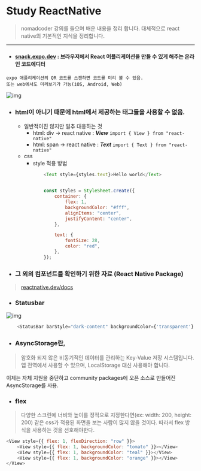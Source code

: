 # Study ReactNative
> nomadcoder 강의를 들으며 배운 내용을 정리 합니다.
> 대체적으로 react native의 기본적인 지식을 정리합니다.
---

- #### [snack.expo.dev](https://snack.expo.dev/) : 브라우저에서 React 어플리케이션을 만들 수 있게 해주는 온라인 코드에디터
```
expo 애플리케이션의 QR 코드를 스캔하면 코드를 미리 볼 수 있음.
또는 web에서도 미리보기가 가능(iOS, Android, Web)
```

![img](https://user-images.githubusercontent.com/20761166/61547097-b1c62280-aa18-11e9-89f0-7e901eb05297.png)


- ### html이 아니기 때문에 html에서 제공하는 태그들을 사용할 수 없음.
    * 일반적이진 않지만 얼추 대응하는 것
        + html: div -> react native : ***View*** `import { View } from "react-native"`
        + html: span -> react native : ***Text*** `import { Text } from "react-native"`
    * css
        + style 적용 방법
            ```javascript
                <Text style={styles.text}>Hello world</Text>
            ```
            ```javascript

                const styles = StyleSheet.create({
                    container: {
                        flex: 1,
                        backgroundColor: "#fff",
                        alignItems: "center",
                        justifyContent: "center",
                    },

                    text: {
                        fontSize: 28,
                        color: "red",
                    },
                });
            ```
* ### 그 외의 컴포넌트를 확인하기 위한 자료 (React Native Package)
> [reactnative.dev/docs](https://reactnative.dev/docs/components-and-apis)

* ### Statusbar
![img](https://img1.daumcdn.net/thumb/R1280x0/?scode=mtistory2&fname=https%3A%2F%2Fk.kakaocdn.net%2Fdn%2FzawD9%2Fbtq0fjT0VyI%2FINFQTuKBBznKldIR6cuEE1%2Fimg.png)
```javascript
    <StatusBar barStyle="dark-content" backgroundColor={'transparent'} translucent={true} />
```

* ### AsyncStorage란,
> 암호화 되지 않은 비동기적인 데이터를 관리하는 Key-Value 저장 시스템입니다.
앱 전역에서 사용할 수 있으며, LocalStorage 대신 사용해야 합니다.

이제는 자체 지원을 중단하고 community packages에 오픈 소스로 만들어진 AsyncStorage를 사용.

* ### flex
> 다양한 스크린에 너비와 높이를 정적으로 지정한다면(ex: width: 200, height: 200) 같은 css가 적용된 화면을 보는 사람이 많지 않을 것이다. 따라서 flex 방식을 사용하는 것을 선호해야한다.

```javascript
<View style={{ flex: 1, flexDirection: "row" }}>
    <View style={{ flex: 1, backgroundColor: "tomato" }}></View>
    <View style={{ flex: 1, backgroundColor: "teal" }}></View>
    <View style={{ flex: 1, backgroundColor: "orange" }}></View>
</View>
```

